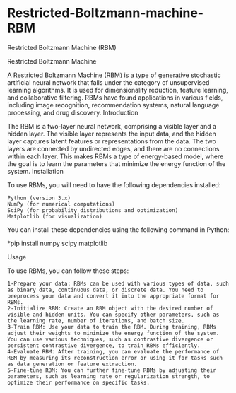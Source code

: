 # Restricted-Boltzmann-machine-RBM
Restricted Boltzmann Machine (RBM)

Restricted Boltzmann Machine

A Restricted Boltzmann Machine (RBM) is a type of generative stochastic artificial neural network that falls under the category of unsupervised learning algorithms. It is used for dimensionality reduction, feature learning, and collaborative filtering. RBMs have found applications in various fields, including image recognition, recommendation systems, natural language processing, and drug discovery.
Introduction

The RBM is a two-layer neural network, comprising a visible layer and a hidden layer. The visible layer represents the input data, and the hidden layer captures latent features or representations from the data. The two layers are connected by undirected edges, and there are no connections within each layer. This makes RBMs a type of energy-based model, where the goal is to learn the parameters that minimize the energy function of the system.
Installation

To use RBMs, you will need to have the following dependencies installed:

    Python (version 3.x)
    NumPy (for numerical computations)
    SciPy (for probability distributions and optimization)
    Matplotlib (for visualization)

You can install these dependencies using the following command in Python:

*pip install numpy scipy matplotlib

Usage

To use RBMs, you can follow these steps:

    1-Prepare your data: RBMs can be used with various types of data, such as binary data, continuous data, or discrete data. You need to preprocess your data and convert it into the appropriate format for RBMs.
    2-Initialize RBM: Create an RBM object with the desired number of visible and hidden units. You can specify other parameters, such as the learning rate, number of iterations, and batch size.
    3-Train RBM: Use your data to train the RBM. During training, RBMs adjust their weights to minimize the energy function of the system. You can use various techniques, such as contrastive divergence or persistent contrastive divergence, to train RBMs efficiently.
    4-Evaluate RBM: After training, you can evaluate the performance of RBM by measuring its reconstruction error or using it for tasks such as data generation or feature extraction.
    5-Fine-tune RBM: You can further fine-tune RBMs by adjusting their parameters, such as learning rate or regularization strength, to optimize their performance on specific tasks.
